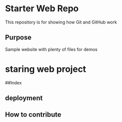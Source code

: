 # Starter Web Repo

This repository is for showing how Git and GitHub work

## Purpose

Sample website with plenty of files for demos

# staring web project

##Index

## deployment

## How to contribute